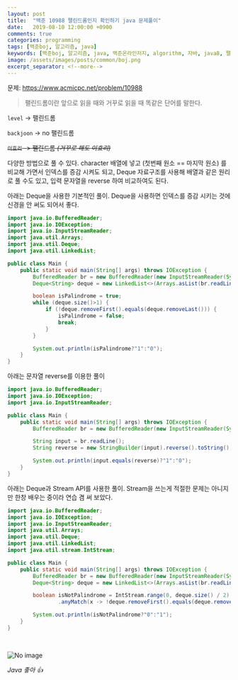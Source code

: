 ```yaml
---
layout: post
title:  "백준 10988 팰린드롬인지 확인하기 java 문제풀이"
date:   2019-08-10 12:00:00 +0900
comments: true
categories: programming
tags: [백준boj, 알고리즘, java]
keywords: [백준boj, 알고리즘, java, 백준온라인저지, algorithm, 자바, java8, 팰린드롬, 자바 스트림, problemsolving, 백준 10988]
image: /assets/images/posts/common/boj.png
excerpt_separator: <!--more-->
---
```

문제: <https://www.acmicpc.net/problem/10988>

>팰린드롬이란 앞으로 읽을 때와 거꾸로 읽을 때 똑같은 단어를 말한다.

`level` -> 팰린드롬

`backjoon` -> no 팰린드롬

~~`이효리` -> 팰린드롬 *(거꾸로 해도 이효리)*~~

다양한 방법으로 풀 수 있다. character 배열에 넣고 (첫번째 원소 == 마지막 원소) 를 비교해 가면서 인덱스를 증감 시켜도 되고,
Deque 자료구조를 사용해 배열과 같은 원리로 풀 수도 있고, 입력 문자열을 reverse 하여 비교하여도 된다. 
<!--more-->

아래는 Deque을 사용한 기본적인 풀이. Deque을 사용하면 인덱스를 증감 시키는 것에 신경을 안 써도 되어서 좋다.
```java
import java.io.BufferedReader;
import java.io.IOException;
import java.io.InputStreamReader;
import java.util.Arrays;
import java.util.Deque;
import java.util.LinkedList;

public class Main {
    public static void main(String[] args) throws IOException {
        BufferedReader br = new BufferedReader(new InputStreamReader(System.in));
        Deque<String> deque = new LinkedList<>(Arrays.asList(br.readLine().split("")));

        boolean isPalindrome = true;
        while (deque.size()>1) {
            if (!deque.removeFirst().equals(deque.removeLast())) {
                isPalindrome = false;
                break;
            }
        }

        System.out.println(isPalindrome?"1":"0");
    }
}
```

아래는 문자열 reverse를 이용한 풀이
```java 
import java.io.BufferedReader;
import java.io.IOException;
import java.io.InputStreamReader;

public class Main {
    public static void main(String[] args) throws IOException {
        BufferedReader br = new BufferedReader(new InputStreamReader(System.in));

        String input = br.readLine();
        String reverse = new StringBuilder(input).reverse().toString();

        System.out.println(input.equals(reverse)?"1":"0");
    }
}
```

아래는 Deque과 Stream API를 사용한 풀이. Stream을 쓰는게 적절한 문제는 아니지만 한창 배우는 중이라 연습 겸 써 보았다.
```java 
import java.io.BufferedReader;
import java.io.IOException;
import java.io.InputStreamReader;
import java.util.Arrays;
import java.util.Deque;
import java.util.LinkedList;
import java.util.stream.IntStream;

public class Main {
    public static void main(String[] args) throws IOException {
        BufferedReader br = new BufferedReader(new InputStreamReader(System.in));
        Deque<String> deque = new LinkedList<>(Arrays.asList(br.readLine().split("")));

        boolean isNotPalindrome = IntStream.range(0, deque.size() / 2)
                .anyMatch(x -> !deque.removeFirst().equals(deque.removeLast()));

        System.out.println(isNotPalindrome?"0":"1");
    }
}
```

&nbsp;

![No image](https://media.giphy.com/media/ip2GZs8rLxt8k/giphy.gif)

*Java 좋아 👍*